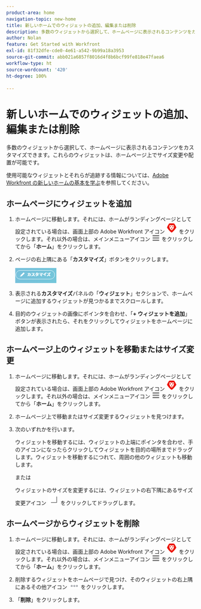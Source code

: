 ```yaml
---
product-area: home
navigation-topic: new-home
title: 新しいホームでのウィジェットの追加、編集または削除
description: 多数のウィジェットから選択して、ホームページに表示されるコンテンツをカスタマイズできます。これらのウィジェットは、ホームページ上でサイズ変更や配置が可能です。
author: Nolan
feature: Get Started with Workfront
exl-id: 81f32dfe-cde0-4e61-a542-9b99a18a3953
source-git-commit: abb021a6857f8016d4f8b6bcf99fe818e47faea6
workflow-type: ht
source-wordcount: '420'
ht-degree: 100%

---
```


# 新しいホームでのウィジェットの追加、編集または削除

多数のウィジェットから選択して、ホームページに表示されるコンテンツをカスタマイズできます。これらのウィジェットは、ホームページ上でサイズ変更や配置が可能です。

使用可能なウィジェットとそれらが追跡する情報については、[Adobe Workfront の新しいホームの基本を学ぶ](/help/quicksilver/workfront-basics/using-home/new-home/get-started-with-new-home.md)を参照してください。

## ホームページにウィジェットを追加

1. ホームページに移動します。それには、ホームがランディングページとして設定されている場合は、画面上部の Adobe Workfront アイコン ![Adobe Workfront アイコン](../new-home/assets/home-icon-30x29.png) をクリックします。それ以外の場合は、メインメニューアイコン ![メインメニューアイコン](../new-home/assets/main-menu-icon-left-nav.png) をクリックしてから「**ホーム**」をクリックします。

1. ページの右上隅にある「**カスタマイズ**」ボタンをクリックします。

   ![「カスタマイズ」ボタン](../new-home/assets/customize-button.png)

1. 表示される&#x200B;**カスタマイズ**&#x200B;パネルの「**ウィジェット**」セクションで、ホームページに追加するウィジェットが見つかるまでスクロールします。

1. 目的のウィジェットの画像にポインタを合わせ、「**+ ウィジェットを追加**」ボタンが表示されたら、それをクリックしてウィジェットをホームページに追加します。

## ホームページ上のウィジェットを移動またはサイズ変更

1. ホームページに移動します。それには、ホームがランディングページとして設定されている場合は、画面上部の Adobe Workfront アイコン ![Adobe Workfront アイコン](../new-home/assets/home-icon-30x29.png) をクリックします。それ以外の場合は、メインメニューアイコン ![メインメニューアイコン](../new-home/assets/main-menu-icon-left-nav.png) をクリックしてから「**ホーム**」をクリックします。

1. ホームページ上で移動またはサイズ変更するウィジェットを見つけます。

1. 次のいずれかを行います。

   ウィジェットを移動するには、ウィジェットの上端にポインタを合わせ、手のアイコンになったらクリックしてウィジェットを目的の場所までドラッグします。ウィジェットを移動するにつれて、周囲の他のウィジェットも移動します。

   または

   ウィジェットのサイズを変更するには、ウィジェットの右下隅にあるサイズ変更アイコン ![サイズ変更アイコン](../new-home/assets/resize-icon.png) をクリックしてドラッグします。

## ホームページからウィジェットを削除

1. ホームページに移動します。それには、ホームがランディングページとして設定されている場合は、画面上部の Adobe Workfront アイコン ![Adobe Workfrontアイコン](../new-home/assets/home-icon-30x29.png) をクリックします。それ以外の場合は、メインメニューアイコン ![メインメニューアイコン](../new-home/assets/main-menu-icon-left-nav.png) をクリックしてから「**ホーム**」をクリックします。

1. 削除するウィジェットをホームページで見つけ、そのウィジェットの右上隅にあるその他アイコン ![その他アイコン](../new-home/assets/more-icon.png) をクリックします。

1. 「**削除**」をクリックします。
